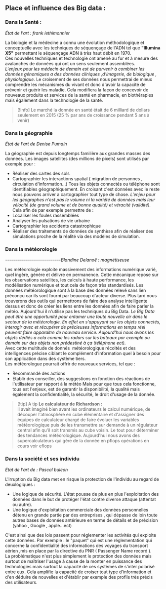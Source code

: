 
## Place et influence des Big data :  
### Dans la Santé :  
*État de l'art : frank lethimonnier*

La biologie et la médecine a connu une évolution méthodologique et conceptuelle avec les techniques de séquençage de l'ADN tel que **"Illumina X5"** permettant le séquençage ADN à très haut débit  en 1970.  
Ces nouvelles techniques et technologie ont amené au fur et à mesure des avalanches de données qui ont un sens seulement assemblées.  
*L'enjeux pour les médecin de demain est de parvenir à combiner les données génomiques a des données cliniques ,d'imagerie, de biologique , physiologique.*
Le croisement de ses données nous permettrai de mieux comprendre les mécanismes du vivant et donc d'avoir la capacité de prévenir et guérir les maladie. Cela modifiera la façon de concevoir de nouveaux produits et services de la santé en pharmacie, en biothérapies mais également dans la technologie de la santé.
>[!Info]
>Le marché la donnée en santé était de 6 milliard de dollars seulement en 2015 (25 % par ans de croissance pendant 5 ans à venir)  

### Dans la géographie
*État de l'art de Denise Pumain*

La géographie est depuis longtemps familière aux grandes masses des données. Les images satellites (des millions de pixels) sont utilisés par exemple pour :
- Réaliser des cartes des sols
- Cartographier les interactions spatial ( migration de personnes , circulation d'information...) 
Tous les objets connectés ou téléphone sont identifiables géographiquement.
En croisant c'est données avec le reste nous pouvons arriver a cartographier tout type de chose.
*L'enjeu pour les géographes n'est pas le volume ni la variété de données mais leur vélocité (de grand volume et de bonne qualité) et véracité (validité).* 
Cela afin de par exemple permettre de : 
- Localiser les foules rassemblées
- Analyser les pulsations de vie urbaine
- Cartographier les accidents catastrophique
- Réaliser des traitements de données de synthèse afin de réaliser des simulations proche de la réalité via des modèles de simulation.  

### Dans la météorologie 
----------------------------*Blandine Delanoë : magnétiseuse*  
  
Les météorologie exploite massivement des informations numérique varié, quel ingère, génère et délivre en permanence. Cette mécanique repose sur les observations satellites, les calculs à haute performance, les modélisation numérique et tout cela de façon très standardisés. Les données météorologique sont à la base des données relevé sans lien préconçu car ils sont fourni par beaucoup d'acteur diverse. Plus tard nous trouverons des outils qui permettrons de faire des analyse intelligente dessus et donc de créer les liens entre les données afin de faire parler la météo. Aujourd'hui il n'utilise pas les techniques du Big Data.
*Le Big Data peut être une opportunité pour entamer une toute nouvelle air dans le secteur de la météorologie. En effet en s'appuyant sur les objets connectés, interagir avec et récupérer de précieuses informations en temps réel peuvent faire apparaitre de nouveau service. Aujourd'hui nous avons les objets dédiés a cela comme les radars sur les bateaux par exemple ou demain sur des objets non prédestiné à ça (téléphone ect).*  
Avec cette multitude de donnés  météorologique récoltés et des intelligences précise ciblant le complément d'information quel à besoin pour son application dans des système tiers.  
Les météorologue pourrait offrir de nouveaux services, tel que : 
- Recommandé des actions
- Etablir des conseiller, des suggestions en fonction des réactions de l'utilisateur par rapport à la météo
Mais pour que tous cela fonctionne, tous est l'enjeux, est de garantir la disponibilité, la qualité mais également la confidentialité, la sécurité, le droit d'usage de la donnée.

> [!tip] A tip
> **Le calculateur de Richardson :**  
Il avait imaginé bien avant les ordinateurs le calcul numérique, de découper l'atmosphère en cube élémentaire et d'assigner des équipes de calculateur chargé de faire évoluer les variables météorologique puis de les transmettre sur demande à un régulateur central afin qu'il soit transmis au cube voisin. Le tout pour déterminer des tendances météorologique. Aujourd'hui nous avons des supercalculateurs qui gère de la donnée en pflops opérations en cours voir eflops


### Dans la société et ses individu
*Etat de l'art de : Pascal buléon*

L'irruption du Big data met en risque la protection de l'individu au regard de deuxlogiques :  
- Une logique de sécurité. L'état pousse de plus en plus l'exploitation des données dans le but de protéger l'état contre diverse attaque (attentat ou autre).
- Une logique d'exploitation commerciale des données personnelles détenu en grande partie par des entreprises , qui dépasse de loin toute autres bases de données antérieure en terme de détails et de précision (yahoo , Google , apple...ect)  

C'est ainsi que des lois passent pour réglementer les activités qui exploite cette données.
Par exemple : le "paquet" qui est une réglementation qui concerne la confidentialité des informations des voyages du transport aérien ,mis en place par la directive du PNR ( Passenger Name record ).  
La problématique n'est plus simplement le protection des données mais surtout de maîtriser l'usage à cause de la monter en puissance des technologies mais surtout la capacité de ces systèmes de s'inter polarisé entre eux. Cela amplifie la capacité de croiser tout type d'information et d'en déduire de nouvelles et d'établir par exemple des profils très précis des utilisateurs.

